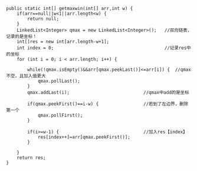     public static int[] getmaxwin(int[] arr,int w) {
		if(arr==null||w<1||arr.length<w) {
			return null;
		}
		LinkedList<Integer> qmax = new LinkedList<Integer>();	//双向链表，记录的是坐标！
		int[]res = new int[arr.length-w+1];
		int index = 0;											//记录res中的坐标
		for (int i = 0; i < arr.length; i++) {
			
			while(!qmax.isEmpty()&&arr[qmax.peekLast()]<=arr[i]) {	//qmax不空，且加入值更大
				qmax.pollLast();		
			}
			qmax.addLast(i);							//qmax中add的是坐标
			
			if(qmax.peekFirst()==i-w) {					//若到了左边界，删除第一个
				qmax.pollFirst();
			}
			
			if(i>=w-1) {								//加入res【index】
				res[index++]=arr[qmax.peekFirst()];
			}
			
		}
		return res;
	}
